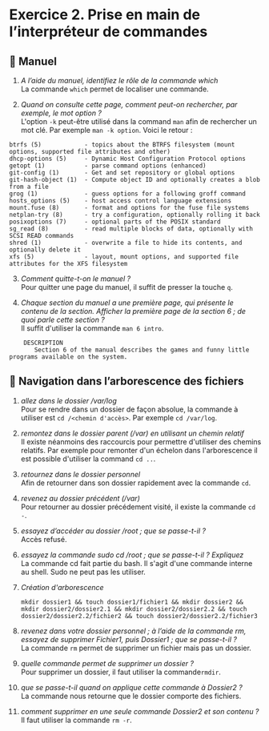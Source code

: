 # Exercice 2. Prise en main de l’interpréteur de commandes

## :closed_book: Manuel

1. _A l’aide du manuel, identifiez le rôle de la commande which_<br>
La commande `which` permet de localiser une commande.

2. _Quand on consulte cette page, comment peut-on rechercher, par exemple, le mot option ?_<br>
L'option `-k` peut-être utilisé dans la command `man` afin de rechercher un mot clé. Par exemple `man -k option`.
Voici le retour :
```
btrfs (5)            - topics about the BTRFS filesystem (mount options, supported file attributes and other)
dhcp-options (5)     - Dynamic Host Configuration Protocol options
getopt (1)           - parse command options (enhanced)
git-config (1)       - Get and set repository or global options
git-hash-object (1)  - Compute object ID and optionally creates a blob from a file
grog (1)             - guess options for a following groff command
hosts_options (5)    - host access control language extensions
mount.fuse (8)       - format and options for the fuse file systems
netplan-try (8)      - try a configuration, optionally rolling it back
posixoptions (7)     - optional parts of the POSIX standard
sg_read (8)          - read multiple blocks of data, optionally with SCSI READ commands
shred (1)            - overwrite a file to hide its contents, and optionally delete it
xfs (5)              - layout, mount options, and supported file attributes for the XFS filesystem
```

3. _Comment quitte-t-on le manuel ?_<br>
Pour quitter une page du manuel, il suffit de presser la touche `q`.

4. _Chaque section du manuel a une première page, qui présente le contenu de la section. Afficher la
première page de la section 6 ; de quoi parle cette section ?_<br>
Il suffit d'utiliser la commande `man 6 intro`.

```
    DESCRIPTION
       Section 6 of the manual describes the games and funny little programs available on the system.
```

## :round_pushpin: Navigation dans l’arborescence des fichiers 

1. _allez dans le dossier /var/log_<br>
Pour se rendre dans un dossier de façon absolue, la commande à utiliser est `cd /<chemin d'accès>`. Par exemple `cd /var/log`.


2. _remontez dans le dossier parent (/var) en utilisant un chemin relatif_<br>
Il existe néanmoins des raccourcis pour permettre d'utiliser des chemins relatifs. Par exemple pour remonter d'un échelon dans l'arborescence il est possible d'utiliser la command `cd ..`.

3. _retournez dans le dossier personnel_<br>
Afin de retourner dans son dossier rapidement avec la commande `cd`.

4. _revenez au dossier précédent (/var)_<br>
Pour retourner au dossier précédement visité, il existe la commande `cd -`.

5. _essayez d’accéder au dossier /root ; que se passe-t-il ?_<br>
Accès refusé.

6. _essayez la commande sudo cd /root ; que se passe-t-il ? Expliquez_<br>
La commande cd fait partie du bash. Il s'agit d'une commande interne au shell. Sudo ne peut pas les utiliser.

7. _Création d'arborescence_

    `mkdir dossier1 && touch dossier1/fichier1 && mkdir dossier2 && mkdir dossier2/dossier2.1 && mkdir dossier2/dossier2.2 && touch dossier2/dossier2.2/fichier2 && touch dossier2/dossier2.2/fichier3`

8. _revenez dans votre dossier personnel ; à l’aide de la commande rm, essayez de supprimer Fichier1, puis Dossier1 ; que se passe-t-il ?_<br>
La commande `rm` permet de supprimer un fichier mais pas un dossier.

9. _quelle commande permet de supprimer un dossier ?_<br>
Pour supprimer un dossier, il faut utiliser la commande`rmdir`.

10. _que se passe-t-il quand on applique cette commande à Dossier2 ?_<br>
La commande nous retourne que le dossier comporte des fichiers.

11. _comment supprimer en une seule commande Dossier2 et son contenu ?_<br>
Il faut utiliser la commande `rm -r`.
